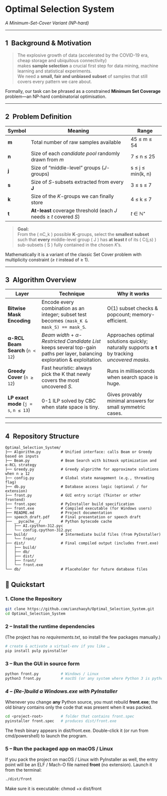 # Optimal Selection System  
*A Minimum-Set-Cover Variant (NP-hard)*

---

## 1 Background & Motivation  

> The explosive growth of data (accelerated by the COVID-19 era, cheap storage and ubiquitous connectivity)  
> makes **sample selection** a crucial first step for data mining, machine learning and statistical experiments.  
> We need a **small, fair and unbiased subset** of samples that still covers every pattern we care about.

Formally, our task can be phrased as a constrained **Minimum Set Coverage** problem—an NP-hard combinatorial optimisation.

---

## 2 Problem Definition  

| Symbol | Meaning | Range |
|--------|---------|-------|
| **m**  | Total number of raw samples available | 45 ≤ m ≤ 54 |
| **n**  | Size of each *candidate pool* randomly drawn from *m* | 7 ≤ n ≤ 25 |
| **j**  | Size of “middle-level” groups (*J*-groups) | s ≤ j ≤ min(k, n) |
| **s**  | Size of *S*-subsets extracted from every **J** | 3 ≤ s ≤ 7 |
| **k**  | Size of the *K*-groups we can finally store | 4 ≤ k ≤ 7 |
| **t**  | **At-least** coverage threshold (each *J* needs ≥ *t* covered *S*) | *t* ∈ ℕ⁺ |

> **Goal:**  
> From the \( nC_k \) possible **K**-groups, select the **smallest subset**  
> such that **every** middle-level group \( J \) has **at least *t*** of its \( C(j,s) \)  
> sub-subsets \( S \) fully contained in the chosen *K*’s.

Mathematically it is a variant of the classic Set Cover problem with multiplicity constraint (*≥ t* instead of ≥ 1).

---

## 3 Algorithm Overview  

| Layer | Technique | Why it works |
|-------|-----------|--------------|
| **Bitwise Mask Encoding** | Encode every combination as an integer; subset test becomes `(mask_K & mask_S) == mask_S`. | O(1) subset checks & popcount; memory-efficient. |
| **α-RCL Beam Search** (`n < 12`) | *Beam width* + *α-Restricted Candidate List* keeps several top-gain paths per layer, balancing exploration & exploitation. | Approaches optimal solutions quickly; naturally supports **≥ t** by tracking *uncovered masks*. |
| **Greedy Cover** (`n ≥ 12`) | Fast heuristic: always pick the K that newly covers the most uncovered *S*. | Runs in milliseconds when search space is huge. |
| **LP exact mode** (`j = s`, `n ≤ 13`) | 0-1 ILP solved by CBC when state space is tiny. | Gives provably minimal answers for small symmetric cases. |

---

## 4 Repository Structure

```
Optimal_Selection_System/
├── Algorithm.py         # Unified interface: calls Beam or Greedy based on inputs
├── Beam.py              # Beam Search with bitmask optimization and α-RCL strategy
├── Greedy.py            # Greedy algorithm for approximate solutions when n ≥ 12
├── config.py            # Global state management (e.g., threading flag)
├── db.py                # Database access logic (optional / for extension)
├── front.py             # GUI entry script (Tkinter or other frontend)
├── front.spec           # PyInstaller build specification
├── front.exe            # Compiled executable (for Windows users)
├── README.md            # Project documentation
├── speech_draft.pdf     # Final presentation or speech draft
├── __pycache__/         # Python bytecode cache
│   ├── AI.cpython-312.pyc
│   └── config.cpython-312.pyc
├── build/               # Intermediate build files (from PyInstaller)
│   └── front/
├── dist/                # Final compiled output (includes front.exe)
│   ├── build/
│   ├── db/
│   ├── dist/
│   ├── front/
│   └── front.exe
└── db/                  # Placeholder for future database files
```
## 🚀 Quickstart

### 1. Clone the Repository

```bash
git clone https://github.com/ianzhaoyh/Optimal_Selection_System.git
cd Optimal_Selection_System
```

### **2 – Install the runtime dependencies**

(The project has no *requirements.txt*, so install the few packages manually.)

```bash
# create & activate a virtual-env if you like …
pip install pulp pyinstaller
```

### **3 – Run the GUI in source form**

```bash
python front.py          # Windows / Linux
python3 front.py         # macOS (or any system where Python 3 is python3)
```

### *4 – (Re-)build a Windows.exe with PyInstaller*

Whenever you change **any** Python source, you must rebuild **front.exe**; the old binary contains only the code that was present when it was packed.
```bash
cd <project-root>        # folder that contains front.spec
pyinstaller front.spec   # produces dist/front.exe
```

The fresh binary appears in dist/front.exe.
Double-click it (or run from cmd/powershell) to launch the program.

### **5 – Run the packaged app on macOS / Linux**

If you pack the project on macOS / Linux with PyInstaller as well, the entry point will be an ELF / Mach-O file named **front** (no extension). Launch it from the terminal:
```bash
./dist/front
```

Make sure it is executable: chmod +x dist/front
